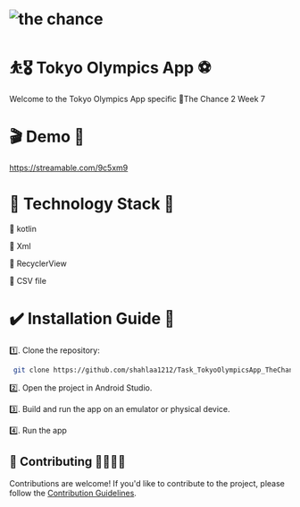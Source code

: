 # ![the chance](https://github.com/shahlaa1212/Task_TokyoOlympicsApp_TheChance2/assets/74646502/1c522f07-3c7c-44fc-8499-0a2b976685e2)
# ⛹️🎖 Tokyo Olympics App ⚽️

Welcome to the Tokyo Olympics App specific 🎇The Chance 2 Week 7

# 🎬 Demo 🎥
https://streamable.com/9c5xm9

# 📌 Technology Stack 💯

🔘 kotlin

🔘 Xml

🔘 RecyclerView

🔘 CSV file

# ✔️ Installation Guide 🔧

 1️⃣. Clone the repository:

 ```bash
  git clone https://github.com/shahlaa1212/Task_TokyoOlympicsApp_TheChance2.git
 ```

2️⃣. Open the project in Android Studio.
   
3️⃣. Build and run the app on an emulator or physical device.
   
4️⃣. Run the app

## 🙏 Contributing 🫱🏼‍🫲🏻

Contributions are welcome! If you'd like to contribute to the project, please follow the [Contribution Guidelines](CONTRIBUTING.md).



